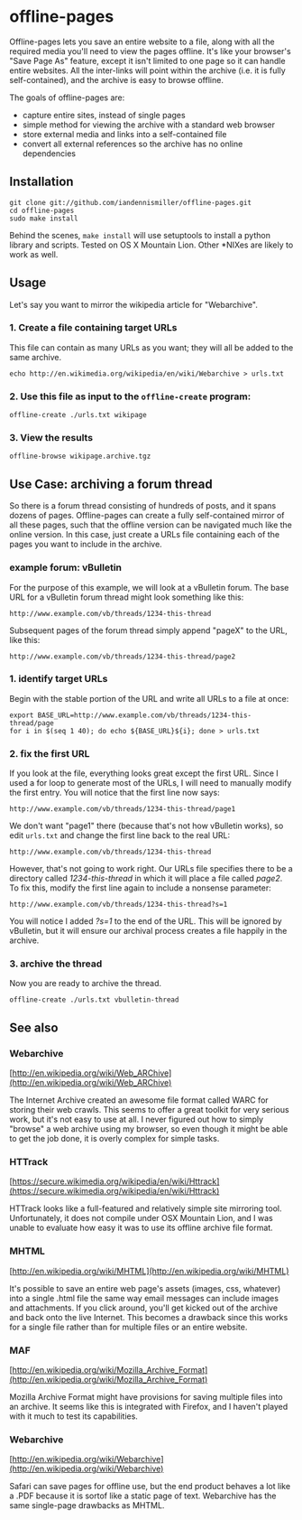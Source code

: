 offline-pages
=============

Offline-pages lets you save an entire website to a file, along with all the required media you'll need to view the pages offline.  It's like your browser's "Save Page As" feature, except it isn't limited to one page so it can handle entire websites.  All the inter-links will point within the archive (i.e. it is fully self-contained), and the archive is easy to browse offline.

The goals of offline-pages are:

- capture entire sites, instead of single pages
- simple method for viewing the archive with a standard web browser
- store external media and links into a self-contained file
- convert all external references so the archive has no online dependencies

Installation
------------

    git clone git://github.com/iandennismiller/offline-pages.git
    cd offline-pages
    sudo make install

Behind the scenes, `make install` will use setuptools to install a python library and scripts. Tested on OS X Mountain Lion.  Other *NIXes are likely to work as well. 

Usage
-----

Let's say you want to mirror the wikipedia article for "Webarchive".  

### 1. Create a file containing target URLs

This file can contain as many URLs as you want; they will all be added to the same archive.

```
echo http://en.wikimedia.org/wikipedia/en/wiki/Webarchive > urls.txt
```

### 2. Use this file as input to the `offline-create` program:

```
offline-create ./urls.txt wikipage
```

### 3. View the results

```
offline-browse wikipage.archive.tgz
```

Use Case: archiving a forum thread
----------------------------------

So there is a forum thread consisting of hundreds of posts, and it spans dozens of pages.  Offline-pages can create a fully self-contained mirror of all these pages, such that the offline version can be navigated much like the online version. In this case, just create a URLs file containing each of the pages you want to include in the archive. 

### example forum: vBulletin

For the purpose of this example, we will look at a vBulletin forum.  The base URL for a vBulletin forum thread might look something like this:

```
http://www.example.com/vb/threads/1234-this-thread
```

Subsequent pages of the forum thread simply append "pageX" to the URL, like this:

```
http://www.example.com/vb/threads/1234-this-thread/page2
```

### 1. identify target URLs

Begin with the stable portion of the URL and write all URLs to a file at once:

```
export BASE_URL=http://www.example.com/vb/threads/1234-this-thread/page
for i in $(seq 1 40); do echo ${BASE_URL}${i}; done > urls.txt
```

### 2. fix the first URL

If you look at the file, everything looks great except the first URL. Since I used a for loop to generate most of the URLs, I will need to manually modify the first entry. You will notice that the first line now says:

```
http://www.example.com/vb/threads/1234-this-thread/page1
```

We don't want "page1" there (because that's not how vBulletin works), so edit `urls.txt` and change the first line back to the real URL:

```
http://www.example.com/vb/threads/1234-this-thread
```

However, that's not going to work right. Our URLs file specifies there to be a directory called *1234-this-thread* in which it will place a file called *page2*.  To fix this, modify the first line again to include a nonsense parameter:

```
http://www.example.com/vb/threads/1234-this-thread?s=1
```

You will notice I added *?s=1* to the end of the URL.  This will be ignored by vBulletin, but it will ensure our archival process creates a file happily in the archive.

### 3. archive the thread

Now you are ready to archive the thread.  

```
offline-create ./urls.txt vbulletin-thread
```

See also
--------

### Webarchive

[http://en.wikipedia.org/wiki/Web_ARChive](http://en.wikipedia.org/wiki/Web_ARChive)

The Internet Archive created an awesome file format called WARC for storing their web crawls.  This seems to offer a great toolkit for very serious work, but it's not easy to use at all.  I never figured out how to simply "browse" a web archive using my browser, so even though it might be able to get the job done, it is overly complex for simple tasks.

### HTTrack

[https://secure.wikimedia.org/wikipedia/en/wiki/Httrack](https://secure.wikimedia.org/wikipedia/en/wiki/Httrack)

HTTrack looks like a full-featured and relatively simple site mirroring tool.  Unfortunately, it does not compile under OSX Mountain Lion, and I was unable to evaluate how easy it was to use its offline archive file format.

### MHTML

[http://en.wikipedia.org/wiki/MHTML](http://en.wikipedia.org/wiki/MHTML)

It's possible to save an entire web page's assets (images, css, whatever) into a single .html file the same way email messages can include images and attachments.  If you click around, you'll get kicked out of the archive and back onto the live Internet.  This becomes a drawback since this works for a single file rather than for multiple files or an entire website.

### MAF

[http://en.wikipedia.org/wiki/Mozilla_Archive_Format](http://en.wikipedia.org/wiki/Mozilla_Archive_Format)

Mozilla Archive Format might have provisions for saving multiple files into an archive.  It seems like this is integrated with Firefox, and I haven't played with it much to test its capabilities.

### Webarchive

[http://en.wikipedia.org/wiki/Webarchive](http://en.wikipedia.org/wiki/Webarchive)

Safari can save pages for offline use, but the end product behaves a lot like a .PDF because it is sortof like a static page of text.  Webarchive has the same single-page drawbacks as MHTML.

